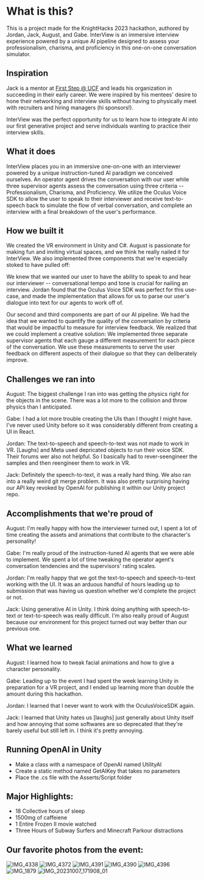 # What is this?

This is a project made for the KnightHacks 2023 hackathon, authored by Jordan, Jack, August, and Gabe. InterView is an immersive interview experience powered by a unique AI pipeline designed to assess your professionalism, charisma, and proficiency in this one-on-one conversation simulator. 

## Inspiration

Jack is a mentor at [First Step @ UCF](https://www.instagram.com/firststep.ucf/?hl=en) and leads his organization in succeeding in their early career. We were inspired by his mentees' desire to hone their networking and interview skills without having to physically meet with recruiters and hiring managers (hi sponsors!).

InterView was the perfect opportunity for us to learn how to integrate AI into our first generative project and serve individuals wanting to practice their interview skills.

## What it does

InterView places you in an immersive one-on-one with an interviewer powered by a unique instruction-tuned AI paradigm we conceived ourselves. An operator agent drives the conversation with our user while three supervisor agents assess the conversation using three criteria -- Professionalism, Charisma, and Proficiency. We utilize the Oculus Voice SDK to allow the user to speak to their interviewer and receive text-to-speech back to simulate the flow of verbal conversation, and complete an interview with a final breakdown of the user's performance. 

## How we built it

We created the VR environment in Unity and C#. August is passionate for making fun and inviting virtual spaces, and we think he really nailed it for InterView. We also implemented three components that we're especially stoked to have pulled off: 

We knew that we wanted our user to have the ability to speak to and hear our interviewer -- conversational tempo and tone is crucial for nailing an interview. Jordan found that the Oculus Voice SDK was perfect for this use-case, and made the implementation that allows for us to parse our user's dialogue into text for our agents to work off of.

Our second and third components are part of our AI pipeline. We had the idea that we wanted to quantify the quality of the conversation by criteria that would be impactful to measure for interview feedback. We realized that we could implement a creative solution: We implemented three separate supervisor agents that each gauge a different measurement for each piece of the conversation. We use these measurements to serve the user feedback on different aspects of their dialogue so that they can deliberately improve.

## Challenges we ran into

August: The biggest challenge I ran into was getting the physics right for the objects in the scene. There was a lot more to the collision and throw physics than I anticipated.

Gabe: I had a lot more trouble creating the UIs than I thought I might have. I've never used Unity before so it was considerably different from creating a UI in React.

Jordan: The text-to-speech and speech-to-text was not made to work in VR. [Laughs] and Meta used depricated objects to run their voice SDK. Their forums wer also not helpful. So I basically had to rever-seengineer the samples and then reengineer them to work in VR. 

Jack: Definitely the speech-to-text, it was a really hard thing. We also ran into a really weird git merge problem. It was also pretty surprising having our API key revoked by OpenAI for publishing it within our Unity project repo.

## Accomplishments that we're proud of

August: I'm really happy with how the interviewer turned out, I spent a lot of time creating the assets and animations that contribute to the character's personality!

Gabe: I'm really proud of the instruction-tuned AI agents that we were able to implement. We spent a lot of time tweaking the operator agent's conversation tendencies and the supervisors' rating scales.

Jordan: I'm really happy that we got the text-to-speech and speech-to-text working with the UI. It was an arduous handful of hours leading up to submission that was having us question whether we'd complete the project or not.

Jack: Using generative AI in Unity. I think doing anything with speech-to-text or text-to-speech was really difficult. I'm also really proud of August because our environment for this project turned out way better than our previous one.

## What we learned

August: I learned how to tweak facial animations and how to give a character personality.

Gabe: Leading up to the event I had spent the week learning Unity in preparation for a VR project, and I ended up learning more than double the amount during this hackathon.

Jordan: I learned that I never want to work with the OculusVoiceSDK again. 

Jack: I learned that Unity hates us [laughs] just generally about Unity itself and how annoying that some softwares are so deprecated that they're barely useful but still left in. I think it's pretty annoying.

## Running OpenAI in Unity
 - Make a class with a namespace of OpenAI named UtilityAI
 - Create a static method named GetAIKey that takes no parameters
 - Place the .cs file with the Asserts/Script folder

## Major Highlights:

 - 18 Collective hours of sleep
 - 1500mg of caffeiene
 - 1 Entire Frozen II movie watched
 - Three Hours of Subway Surfers and Minecraft Parkour distractions

## Our favorite photos from the event:

![IMG_4338](https://github.com/Draxidious/KnightHacks2023/assets/86631042/26ecc48a-5ff9-4e35-b1dc-849c873a735d)
![IMG_4372](https://github.com/Draxidious/KnightHacks2023/assets/86631042/ca66c12b-ee7c-448d-af24-927563a248f9)
![IMG_4391](https://github.com/Draxidious/KnightHacks2023/assets/86631042/0e2c2437-50e6-4da0-a6b4-5b0c0bf48a59)
![IMG_4390](https://github.com/Draxidious/KnightHacks2023/assets/86631042/1dcedaf5-861c-4c71-9c76-c2654748ba91)
![IMG_4396](https://github.com/Draxidious/KnightHacks2023/assets/86631042/ebb5e6af-fa1f-40c2-8300-9181fd75bc33)
![IMG_1879](https://github.com/Draxidious/KnightHacks2023/assets/86631042/a6e2df27-14ad-43a6-8043-56410e3a7d44)
![IMG_20231007_171908_01](https://github.com/Draxidious/KnightHacks2023/assets/86631042/d89a112c-6073-40da-9bf4-f00c105effe9)

